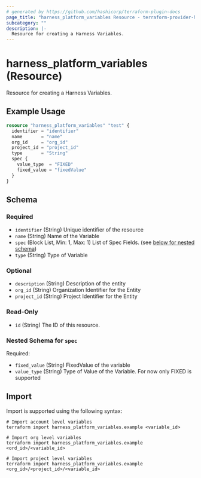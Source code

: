 ```yaml
---
# generated by https://github.com/hashicorp/terraform-plugin-docs
page_title: "harness_platform_variables Resource - terraform-provider-harness"
subcategory: ""
description: |-
  Resource for creating a Harness Variables.
---
```


# harness_platform_variables (Resource)

Resource for creating a Harness Variables.

## Example Usage

```terraform
resource "harness_platform_variables" "test" {
  identifier = "identifier"
  name       = "name"
  org_id     = "org_id"
  project_id = "project_id"
  type       = "String"
  spec {
    value_type  = "FIXED"
    fixed_value = "fixedValue"
  }
}
```

<!-- schema generated by tfplugindocs -->
## Schema

### Required

- `identifier` (String) Unique identifier of the resource
- `name` (String) Name of the Variable
- `spec` (Block List, Min: 1, Max: 1) List of Spec Fields. (see [below for nested schema](#nestedblock--spec))
- `type` (String) Type of Variable

### Optional

- `description` (String) Description of the entity
- `org_id` (String) Organization Identifier for the Entity
- `project_id` (String) Project Identifier for the Entity

### Read-Only

- `id` (String) The ID of this resource.

<a id="nestedblock--spec"></a>
### Nested Schema for `spec`

Required:

- `fixed_value` (String) FixedValue of the variable
- `value_type` (String) Type of Value of the Variable. For now only FIXED is supported

## Import

Import is supported using the following syntax:

```shell
# Import account level variables
terraform import harness_platform_variables.example <variable_id>

# Import org level variables
terraform import harness_platform_variables.example <ord_id>/<variable_id>

# Import project level variables
terraform import harness_platform_variables.example <org_id>/<project_id>/<variable_id>
```
